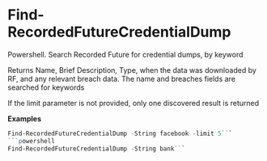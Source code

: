 # Find-RecordedFutureCredentialDump
Powershell.  Search Recorded Future for credential dumps, by keyword

Returns Name, Brief Description, Type, when the data was downloaded by RF, and any relevant breach data.  The name and breaches fields are searched for keywords

If the limit parameter is not provided, only one discovered result is returned

**Examples**
  ```powershell
Find-RecordedFutureCredentialDump -String facebook -limit 5```
  ```powershell
Find-RecordedFutureCredentialDump -String bank```
